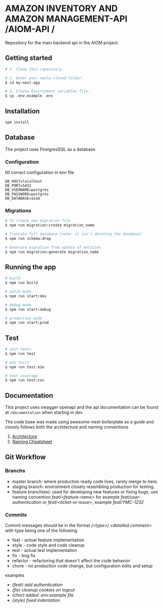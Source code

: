 # AMAZON INVENTORY AND AMAZON MANAGEMENT-API /AIOM-API /

Repository for the main backend api in the AIOM project.

## Getting started

```bash
# 1. Clone this repository.

# 2. Enter your newly-cloned folder.
$ cd my-nest-app

# 3. Create Environment variables file.
$ cp .env.example .env
```

## Installation

```bash
npm install
```

## Database

The project uses PostgresSQL as a database

### Configuration

fill correct configuration in env file

```env
DB_HOST=localhost
DB_PORT=5432
DB_USERNAME=postgres
DB_PASSWORD=postgres
DB_DATABASE=aiom
```

### Migrations

```bash
# To create new migration file
$ npm run migration:create migration_name

# Truncate full database (note: it isn't deleting the database)
$ npm run schema:drop

# Generate migration from update of entities
$ npm run migration:generate migration_name
```

## Running the app

```bash
# build
$ npm run build

# watch mode
$ npm run start:dev

# debug mode
$ npm run start:debug

# production mode
$ npm run start:prod
```

## Test

```bash
# unit tests
$ npm run test

# e2e tests
$ npm run test:e2e

# test coverage
$ npm run test:cov
```

## Documentation

This project uses swagger openapi and the api documentation can be found at `/documentation` when starting in dev

The code base was made using awesome-nest-boilerplate as a guide and closely follows both the architecture and naming conventions

1. [Architecture](https://narhakobyan.github.io/awesome-nest-boilerplate/docs/architecture.html)
2. [Naming Cheatsheet](https://narhakobyan.github.io/awesome-nest-boilerplate/docs/naming-cheatsheet.html)

## Git Workflow

### Branchs

-   master branch: where production ready code lives, rarely merge to here.
-   staging branch: environment closely resembling production for testing.
-   feature branch(es): used for developing new features or fixing bugs, use naming convention _feat/\<feature-name>_ for example _feat/user-authentication_ or _feat/\<ticket-or-issue>_, example _feat/YMC-1232_

### Commits

Commit messages should be in the format _(\<type>) \<detailed comment>_ with type being one of the following

-   feat - actual feature implementation
-   style - code style and code cleanup
-   test - actual test implementation
-   fix - bug fix
-   refactor - refactoring that doesn't affect the code behavior
-   chore - no production code change, but configuration edits and setup

examples

-   _(feat) add authentication_
-   _(fix) cleanup cookies on logout_
-   _(chor) added .env.example file_
-   _(style) fixed indentation_

